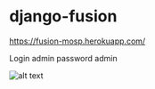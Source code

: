 # django-fusion
https://fusion-mosp.herokuapp.com/

Login
admin
password
admin

![alt text]('https://raw.githubusercontent.com/matheusosp/django-fusion/main/fusion%20%E2%80%93%20test_views.py.jpg')
